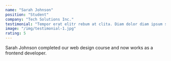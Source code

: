 ```yaml
---
name: "Sarah Johnson"
position: "Student"
company: "Tech Solutions Inc."
testimonial: "Tempor erat elitr rebum at clita. Diam dolor diam ipsum sit. Aliqu diam amet diam et eos erat ipsum et lorem et sit sed stet lorem sit clita duo justo magna dolore erat amet"
image: "/img/testimonial-1.jpg"
rating: 5
---
```


Sarah Johnson completed our web design course and now works as a frontend developer.